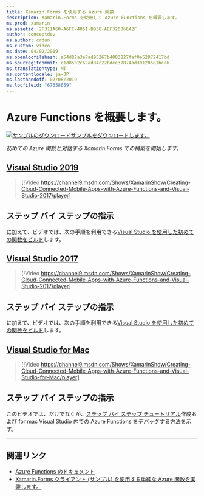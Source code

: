 ```yaml
---
title: Xamarin.Forms を使用する azure 関数
description: Xamarin.Forms を使用して Azure Functions を概要します。
ms.prod: xamarin
ms.assetid: 2F311A60-A6FC-4051-B938-AEF32086642F
author: conceptdev
ms.author: crdun
ms.custom: video
ms.date: 04/02/2019
ms.openlocfilehash: a54d82a3e7ad95267b4083827faf0e52972417bd
ms.sourcegitcommit: c1d85b2c62ad84c22bdee37874ad30128581bca6
ms.translationtype: MT
ms.contentlocale: ja-JP
ms.lasthandoff: 07/08/2019
ms.locfileid: "67658659"
---
```

# <a name="get-started-with-azure-functions"></a>Azure Functions を概要します。

[![サンプルのダウンロード](~/media/shared/download.png)サンプルをダウンロードします。](https://azure.microsoft.com/resources/samples/functions-xamarin-getting-started/)

_初めての Azure 関数と対話する Xamarin.Forms での構築を開始します。_

## <a name="visual-studio-2019tabwindows"></a>[Visual Studio 2019](#tab/windows)

> [!Video https://channel9.msdn.com/Shows/XamarinShow/Creating-Cloud-Connected-Mobile-Apps-with-Azure-Functions-and-Visual-Studio-2017/player]

## <a name="step-by-step-instructions"></a>ステップ バイ ステップの指示

に加えて、ビデオでは、次の手順を利用できる[Visual Studio を使用した初めての関数をビルド](https://docs.microsoft.com/azure/azure-functions/functions-create-your-first-function-visual-studio)します。

## <a name="visual-studio-2017tabwin-vs2017"></a>[Visual Studio 2017](#tab/win-vs2017)

> [!Video https://channel9.msdn.com/Shows/XamarinShow/Creating-Cloud-Connected-Mobile-Apps-with-Azure-Functions-and-Visual-Studio-2017/player]

## <a name="step-by-step-instructions"></a>ステップ バイ ステップの指示

に加えて、ビデオでは、次の手順を利用できる[Visual Studio を使用した初めての関数をビルド](https://docs.microsoft.com/azure/azure-functions/functions-create-your-first-function-visual-studio)します。

## <a name="visual-studio-for-mactabmacos"></a>[Visual Studio for Mac](#tab/macos)

> [!Video https://channel9.msdn.com/Shows/XamarinShow/Creating-Cloud-Connected-Mobile-Apps-with-Azure-Functions-and-Visual-Studio-for-Mac/player]

## <a name="step-by-step-instructions"></a>ステップ バイ ステップの指示

このビデオでは、だけでなくが、[ステップ バイ ステップ チュートリアル](https://docs.microsoft.com/visualstudio/mac/azure-functions-lab)作成および for mac Visual Studio 内での Azure Functions をデバッグする方法を示す。

-----

## <a name="related-links"></a>関連リンク

- [Azure Functions のドキュメント](https://docs.microsoft.com/azure/azure-functions/)
- [Xamarin.Forms クライアント (サンプル) を使用する単純な Azure 関数を実装します。](https://azure.microsoft.com/resources/samples/functions-xamarin-getting-started/)
